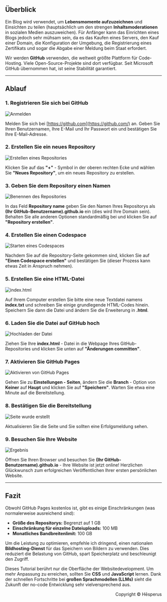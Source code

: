## Überblick

Ein Blog wird verwendet, um **Lebensmomente aufzuzeichnen** und Einsichten zu teilen (hauptsächlich um den strengen **Inhaltsmoderationen** in sozialen Medien auszuweichen). Für Anfänger kann das Einrichten eines Blogs jedoch sehr mühsam sein, da es das Kaufen eines Servers, den Kauf einer Domain, die Konfiguration der Umgebung, die Registrierung eines Zertifikats und sogar die Abgabe einer Meldung beim Staat erfordert.

Wir werden **GitHub** verwenden, die weltweit größte Plattform für Code-Hosting. Viele Open-Source-Projekte sind dort verfügbar. Seit Microsoft GitHub übernommen hat, ist seine Stabilität garantiert.

---

## Ablauf

### 1. Registrieren Sie sich bei GitHub

![Anmelden](https://img1.tucang.cc/api/image/show/113010b318eeb9c8da6403e8c6dc3ce6)

Melden Sie sich bei [https://github.com](https://github.com/) an. Geben Sie Ihren Benutzernamen, Ihre E-Mail und Ihr Passwort ein und bestätigen Sie Ihre E-Mail-Adresse.

### 2. Erstellen Sie ein neues Repository

![Erstellen eines Repositories](https://img1.tucang.cc/api/image/show/bbafb398935a68e8a91fc76d893b6884)

Klicken Sie auf das **"+"** - Symbol in der oberen rechten Ecke und wählen Sie **"Neues Repository"**, um ein neues Repository zu erstellen.

### 3. Geben Sie dem Repository einen Namen

![Benennen des Repositories](https://img1.tucang.cc/api/image/show/ecf97aa545d470aa856933a79412151c)

In das Feld **Repository name** geben Sie den Namen Ihres Repositorys als **(Ihr GitHub-Benutzername).github.io** ein (dies wird Ihre Domain sein). Behalten Sie alle anderen Optionen standardmäßig bei und klicken Sie auf **"Repository erstellen"**.

### 4. Erstellen Sie einen Codespace

![Starten eines Codespaces](https://img1.tucang.cc/api/image/show/cd442448e9c358b3e6ffecfdfc68e97c)

Nachdem Sie auf die Repository-Seite gekommen sind, klicken Sie auf **"Einen Codespace erstellen"** und bestätigen Sie (dieser Prozess kann etwas Zeit in Anspruch nehmen).

### 5. Erstellen Sie eine HTML-Datei

![index.html](https://img1.tucang.cc/api/image/show/86c757b84f344d2c8def335f9de13522)

Auf Ihrem Computer erstellen Sie bitte eine neue Textdatei namens **index.txt** und schreiben Sie einige grundlegende HTML-Codes hinein. Speichern Sie dann die Datei und ändern Sie die Erweiterung in **.html**.

### 6. Laden Sie die Datei auf GitHub hoch

![Hochladen der Datei](https://img1.tucang.cc/api/image/show/912108582d6a5fce0b88db6f7cede887)

Ziehen Sie Ihre **index.html** - Datei in die Webpage Ihres GitHub-Repositories und klicken Sie unten auf **"Änderungen committen"**.

### 7. Aktivieren Sie GitHub Pages

![Aktivieren von GitHub Pages](https://img1.tucang.cc/api/image/show/0a3d24dfa120ad0645e33bfcdb7395b8)

Gehen Sie zu **Einstellungen - Seiten**, ändern Sie die **Branch** - Option von **Keiner** auf **Haupt** und klicken Sie auf **"Speichern"**. Warten Sie etwa eine Minute auf die Bereitstellung.

### 8. Bestätigen Sie die Bereitstellung

![Seite wurde erstellt](https://img1.tucang.cc/api/image/show/446ca4a5939cd1c8b29737334b043453)

Aktualisieren Sie die Seite und Sie sollten eine Erfolgsmeldung sehen.

### 9. Besuchen Sie Ihre Website

![Ergebnis](https://img1.tucang.cc/api/image/show/8e94d942d48c21f7dff1ac37ec6c6dba)

Öffnen Sie Ihren Browser und besuchen Sie **(Ihr GitHub-Benutzername).github.io** - Ihre Website ist jetzt online! Herzlichen Glückwunsch zum erfolgreichen Veröffentlichen Ihrer ersten persönlichen Website.

---

## Fazit

Obwohl GitHub Pages kostenlos ist, gibt es einige Einschränkungen (was normalerweise ausreichend sind):
- **Größe des Repositorys:** Begrenzt auf 1 GB
- **Einschränkung für einzelne Dateiuploads:** 100 MB
- **Monatliches Bandbreitenlimit:** 100 GB

Um die Leistung zu optimieren, empfehle ich dringend, einen nationalen **Bildhosting-Dienst** für das Speichern von Bildern zu verwenden. Dies reduziert die Belastung von GitHub, spart Speicherplatz und beschleunigt den Zugriff.

Dieses Tutorial berührt nur die Oberfläche der Websitedevelopment. Um mehr Anpassung zu erreichen, sollten Sie **CSS** und **JavaScript** lernen. Dank der schnellen Fortschritte bei **großen Sprachmodellen (LLMs)** sieht die Zukunft der no-code Entwicklung sehr vielversprechend aus.

<p style="text-align: right;">Copyright ©️ Hēsperus</p>